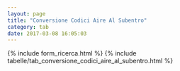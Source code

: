 ```yaml
---
layout: page
title: "Conversione Codici Aire Al Subentro"
category: tab
date: 2017-03-08 16:05:03
---
```


{% include form_ricerca.html %}
{% include tabelle/tab_conversione_codici_aire_al_subentro.html %}

